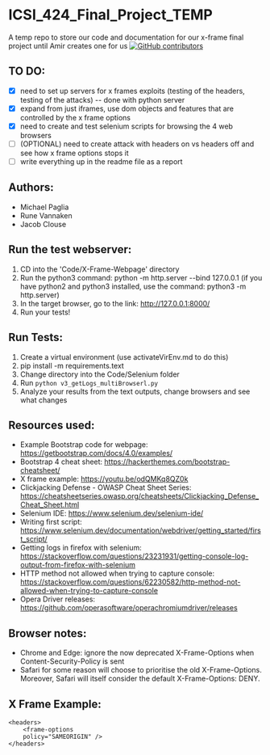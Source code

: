 # ICSI_424_Final_Project_TEMP
A temp repo to store our code and documentation for our x-frame final project until Amir creates one for us  [![GitHub contributors](https://img.shields.io/github/contributors/jacobpclouse/526-Final-Project.svg)]("https://github.com/jacobpclouse/526-Final-Project/graphs/contributors")
<!-- <a href="https://github.com/jacobpclouse/526-Final-Project/graphs/contributors" alt="Contributors">
        <img src="https://img.shields.io/github/contributors/jacobpclouse/526-Final-Project" /></a> -->

## TO DO:
- [x] need to set up servers for x frames exploits (testing of the headers, testing of the attacks) -- done with python server
- [x] expand from just iframes, use dom objects and features that are controlled by the x frame options
- [x] need to create and test selenium scripts for browsing the 4 web browsers
- [ ] (OPTIONAL) need to create attack with headers on vs headers off and see how x frame options stops it
- [ ] write everything up in the readme file as a report

## Authors:
- Michael Paglia 
- Rune Vannaken
- Jacob Clouse

## Run the test webserver:
1) CD into the 'Code/X-Frame-Webpage' directory
2) Run the python3 command: python -m http.server --bind 127.0.0.1
(if you have python2 and python3 installed, use the command: python3 -m http.server)
3) In the target browser, go to the link: http://127.0.0.1:8000/
4) Run your tests!


## Run Tests:
1) Create a virtual environment (use activateVirEnv.md to do this)
2) pip install -m requirements.text
3) Change directory into the Code/Selenium folder
4) Run ```python v3_getLogs_multiBrowserl.py```
5) Analyze your results from the text outputs, change browsers and see what changes


## Resources used:
- Example Bootstrap code for webpage: https://getbootstrap.com/docs/4.0/examples/
- Bootstrap 4 cheat sheet: https://hackerthemes.com/bootstrap-cheatsheet/
- X frame example: https://youtu.be/odQMKq8QZ0k
- Clickjacking Defense - OWASP Cheat Sheet Series: https://cheatsheetseries.owasp.org/cheatsheets/Clickjacking_Defense_Cheat_Sheet.html
- Selenium IDE: https://www.selenium.dev/selenium-ide/
- Writing first script: https://www.selenium.dev/documentation/webdriver/getting_started/first_script/
- Getting logs in firefox with selenium: https://stackoverflow.com/questions/23231931/getting-console-log-output-from-firefox-with-selenium
- HTTP method not allowed when trying to capture console: https://stackoverflow.com/questions/62230582/http-method-not-allowed-when-trying-to-capture-console
- Opera Driver releases: https://github.com/operasoftware/operachromiumdriver/releases


## Browser notes:
- Chrome and Edge: ignore the now deprecated X-Frame-Options when Content-Security-Policy is sent
- Safari for some reason will choose to prioritise the old X-Frame-Options. Moreover, Safari will itself consider the default X-Frame-Options: DENY.

## X Frame Example:
<http>
    <!-- ... -->

    <headers>
        <frame-options
        policy="SAMEORIGIN" />
    </headers>
</http>
